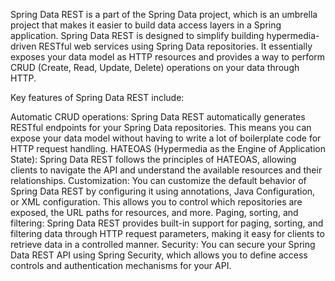 Spring Data REST is a part of the Spring Data project, which is an umbrella project that makes it easier to build data access layers in a Spring application. Spring Data REST is designed to simplify building hypermedia-driven RESTful web services using Spring Data repositories. It essentially exposes your data model as HTTP resources and provides a way to perform CRUD (Create, Read, Update, Delete) operations on your data through HTTP.

Key features of Spring Data REST include:

Automatic CRUD operations: Spring Data REST automatically generates RESTful endpoints for your Spring Data repositories. This means you can expose your data model without having to write a lot of boilerplate code for HTTP request handling.
HATEOAS (Hypermedia as the Engine of Application State): Spring Data REST follows the principles of HATEOAS, allowing clients to navigate the API and understand the available resources and their relationships.
Customization: You can customize the default behavior of Spring Data REST by configuring it using annotations, Java Configuration, or XML configuration. This allows you to control which repositories are exposed, the URL paths for resources, and more.
Paging, sorting, and filtering: Spring Data REST provides built-in support for paging, sorting, and filtering data through HTTP request parameters, making it easy for clients to retrieve data in a controlled manner.
Security: You can secure your Spring Data REST API using Spring Security, which allows you to define access controls and authentication mechanisms for your API.
